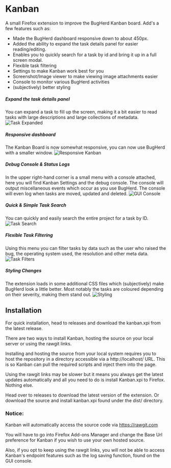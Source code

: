 # Kanban
A small Firefox extension to improve the BugHerd Kanban board. Add's a few features such as:
+ Made the BugHerd dashboard responsive down to about 450px.
+ Added the ability to expand the task details panel for easier reading/editing.
+ Enables you to quickly search for a task by id and bring it up in a full screen modal.
+ Flexible task filtering
+ Settings to make Kanban work best for you
+ Screenshot/Image viewer to make viewing image attachments easier
+ Console to monitor various BugHerd activities
+ (subjectively) better styling

##### Expand the task details panel
You can expand a task to fill up the screen, making it a bit easier to read tasks
with large descriptions and large collections of metadata.
![Task Expanded](/img/readme/task-expanded.png?raw=true "Expanded Task")

##### Responsive dashboard
The Kanban Board is now somewhat responsive, you can now use BugHerd with a smaller
window.
![Responsive Kanban](/img/readme/responsive-dashboard.png?raw=true "Responsive")

##### Debug Console & Status Logs
In the upper right-hand corner is a small menu with a console attached, here you
will find Kanban Settings and the debug console. The console will output miscellaneous
events which occur as you use BugHerd. The console will even log when tasks are
moved, updated and deleted.
![GUI Console](/img/readme/gui-console.png?raw=true "GUI Console")

##### Quick & Simple Task Search
You can quickly and easily search the entire project for a task by ID.
![Task Search](/img/readme/task-search.png?raw=true "Task Search")

##### Flexible Task Filtering
Using this menu you can filter tasks by data such as the user who raised the bug,
the operating system used, the resolution and other meta data.
![Task Filters](/img/readme/task-filters.png?raw=true "Task Filters")

##### Styling Changes
The extension loads in some additional CSS files which (subjectively) make BugHerd
look a little better. Most notably the tasks are coloured depending on their
severity, making them stand out.
![Styling](/img/readme/severity-styles.png?raw=true "Styling")

## Installation
For quick installation, head to releases and download the kanban.xpi from the latest release.

There are two ways to install Kanban, hosting the source on your local server or
using the rawgit links.

Installing and hosting the source from your local system requires you to host the repository in a directory
accessible via a http://localhost/ URL. This is so Kanban can pull the required
scripts and inject them into the page.

Using the rawgit links may be slower but it means you always get the latest
updates automatically and all you need to do is install Kanban.xpi to Firefox. Nothing else.

Head over to releases to download the latest version of the extension. Or download the source and install kanban.xpi found under the dist/ directory.

### Notice:
Kanban will automatically access the source code via https://rawgit.com

You will have to go into Firefox Add-ons Manager and change the Base Url preference
for Kanban if you wish to use your own hosted source.

Also, if you opt to keep using the rawgit links, you will not be able to access
Kanban's endpoint features such as the log saving function, found on the GUI console.
